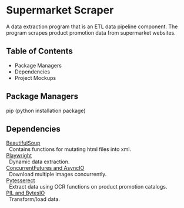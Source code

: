 # Supermarket Scraper
A data extraction program that is an ETL data pipeline component. The program scrapes product promotion data from supermarket websites.

## Table of Contents
- Package Managers
- Dependencies
- Project Mockups

## Package Managers
pip (python installation package)

## Dependencies    
<u>BeautifulSoup</u>  
&nbsp; Contains functions for mutating html files into xml.  
<u>Playwright</u>  
&nbsp; Dynamic data extraction.  
<u>ConcurrentFutures and AsyncIO</u>  
&nbsp; Download multiple images concurrently.  
<u>Pytesserect</u>  
&nbsp; Extract data using OCR functions on product promotion catalogs.  
<u>PIL and BytesIO</u>  
&nbsp; Transform/load data.

